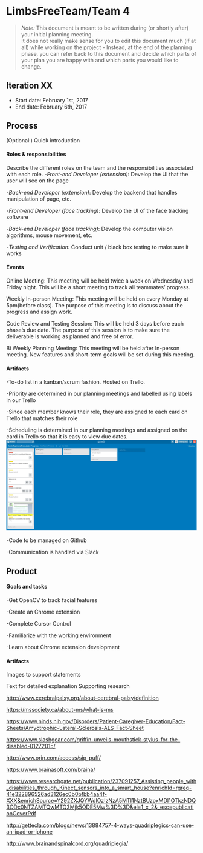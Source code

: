 # LimbsFreeTeam/Team 4

 > _Note:_ This document is meant to be written during (or shortly after) your initial planning meeting.     
 > It does not really make sense for you to edit this document much (if at all) while working on the project - Instead, at the end of the planning phase, you can refer back to this document and decide which parts of your plan you are happy with and which parts you would like to change.


## Iteration XX

 * Start date: February 1st, 2017
 * End date: February 6th, 2017

## Process

(Optional:) Quick introduction

#### Roles & responsibilities

Describe the different roles on the team and the responsibilities associated with each role.
-*Front-end Developer (extension)*: Develop the UI that the user will see on the page

-*Back-end Developer (extension)*: Develop the backend that handles manipulation of page, etc.

-*Front-end Developer (face tracking)*: Develop the UI of the face tracking software

-*Back-end Developer (face tracking)*: Develop the computer vision algorithms, mouse movement, etc.

-*Testing and Verification:* Conduct unit / black box testing to make sure it works

#### Events

Online Meeting: This meeting will be held twice a week on Wednesday and Friday night. This will be a short meeting to track all teammates’ progress.

Weekly In-person Meeting: This meeting will be held on every Monday at 5pm(before class). The purpose of this meeting is to discuss about the progress and assign work. 

Code Review and Testing Session: This will be held 3 days before each phase’s due date. The purpose of this session is to make sure the deliverable is working as planned and free of error.

Bi Weekly Planning Meeting: This meeting will be held after In-person meeting. New features  and short-term goals will be set during this meeting.


#### Artifacts

-To-do list in a kanban/scrum fashion. Hosted on Trello.

-Priority are determined in our planning meetings and labelled using labels in our Trello

-Since each member knows their role, they are assigned to each card on Trello that matches their role

-Scheduling is determined in our planning meetings and assigned on the card in Trello so that it is easy to view due dates. 
![alt tag](trello.jpg)

-Code to be managed on Github

-Communication is handled via Slack


## Product

#### Goals and tasks

-Get OpenCV to track facial features

-Create an Chrome extension

-Complete Cursor Control

-Familiarize with the working environment 

-Learn about Chrome extension development 


#### Artifacts
Images to support statements

Text for detailed explanation 
Supporting research

http://www.cerebralpalsy.org/about-cerebral-palsy/definition

https://mssociety.ca/about-ms/what-is-ms

https://www.ninds.nih.gov/Disorders/Patient-Caregiver-Education/Fact-Sheets/Amyotrophic-Lateral-Sclerosis-ALS-Fact-Sheet

https://www.slashgear.com/griffin-unveils-mouthstick-stylus-for-the-disabled-01272015/

http://www.orin.com/access/sip_puff/

https://www.brainasoft.com/braina/

https://www.researchgate.net/publication/237091257_Assisting_people_with_disabilities_through_Kinect_sensors_into_a_smart_house?enrichId=rgreq-41e322896526ad3126ec0b0bfbb4aa4f-XXX&enrichSource=Y292ZXJQYWdlOzIzNzA5MTI1NztBUzoxMDI1OTkzNDQ3ODc0NTZAMTQwMTQ3Mjk5ODE5Mw%3D%3D&el=1_x_2&_esc=publicationCoverPdf 

http://gettecla.com/blogs/news/13884757-4-ways-quadriplegics-can-use-an-ipad-or-iphone

http://www.brainandspinalcord.org/quadriplegia/






